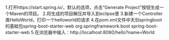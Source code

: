 1.打开https://start.spring.io/，默认的选项，点击“Generate Project”按钮生成一个Maven的项目。
2.将生成的项目解压并导入到eclipse里
3.新建一个Controller类HelloWorld，打印一个helloworld的请求
4.在pom.xml文件中天剑springboot的基础包spring-boot-starter-web
	<dependency>
		<groupId>org.springframework.boot</groupId>
		<artifactId>spring-boot-starter-web</artifactId>
	</dependency>
5.在浏览器中输入：http://localhost:8080/hello?name=World
